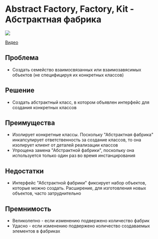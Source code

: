 # Abstract Factory, Factory, Kit - Абстрактная фабрика

![](/uml.svg)

[Видео](https://youtu.be/dYNvK04q77w)

## Проблема
* Создать семейство взаимосвязанных или взаимозавясимых объектов (не специфицируя их конкретных классов)
    
## Решение
* Создать абстрактный класс, в котором объявлен интерфейс для создания конкретных классов
    
## Преимущества 
* Изолирует конкретные классы. Поскольку "Абстрактная фабрика" инкапсулирует ответственность за создание классов,
    то она изолирует клиент от деталей реализации классов
* Упрощена замена "Абстрактной фабрики", поскольку она используется только один раз во время инстанцирования

## Недостатки
* Интерфейс "Абстрактной фабрики" фиксирует набор объектов, которые можно создать. Расширение,
    для изготовления новых объектов, часто затруднительно
    
## Премнимость
* Великолепно - если изменению подвержено количество фабрик
* Удасно - если изменению подвержено количество создаваемых элементов в фабриках